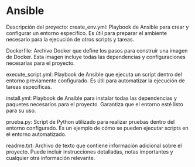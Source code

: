 # Ansible
Descripción del proyecto:
create_env.yml:
Playbook de Ansible para crear y configurar un entorno específico. Es útil para preparar el ambiente necesario para la ejecución de otros scripts y tareas.

Dockerfile:
Archivo Docker que define los pasos para construir una imagen de Docker. Esta imagen incluye todas las dependencias y configuraciones necesarias para el proyecto.

execute_script.yml:
Playbook de Ansible que ejecuta un script dentro del entorno previamente configurado. Es útil para automatizar la ejecución de tareas específicas.

install.yml:
Playbook de Ansible para instalar todas las dependencias y paquetes necesarios para el proyecto. Garantiza que el entorno esté listo para su uso.

prueba.py:
Script de Python utilizado para realizar pruebas dentro del entorno configurado. Es un ejemplo de cómo se pueden ejecutar scripts en el entorno automatizado.

readme.txt:
Archivo de texto que contiene información adicional sobre el proyecto. Puede incluir instrucciones detalladas, notas importantes y cualquier otra información relevante.

